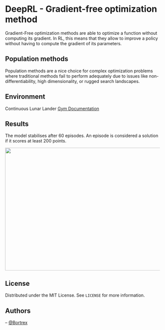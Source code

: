 # DeepRL - Gradient-free optimization method

Gradient-Free optimization methods are able to optimize a function without computing its gradient.
In RL, this means that they allow to improve a policy without having to compute the gradient of its parameters.

## Population methods

Population methods are a nice choice for complex optimization problems where traditional methods fail to perform adequately due to issues like non-differentiability, high dimensionality, or rugged search landscapes. 

## Environment
Continuous Lunar Lander [Gym Documentation](https://gymnasium.farama.org/environments/box2d/lunar_lander/)

## Results

The model stabilises after 60 episodes. An episode is considered a solution if it scores at least 200 points.

<img src="https://github.com/user-attachments/assets/3669ba23-f1b3-42e2-a984-0d3350d36e62" width="800" height="400">

## License

Distributed under the MIT License. See `LICENSE` for more information.

## Authors

– [@Bortrex](https://github.com/Bortrex)
